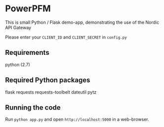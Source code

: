 PowerPFM
========

This is small Python / Flask demo-app, demonstrating the use of the Nordic API Gateway

Please enter your `CLIENT_ID` and `CLIENT_SECRET` in `config.py`

Requirements
------------
python (2.7)


Required Python packages
------------------------
flask
requests
requests-toolbelt
dateutil
pytz

Running the code
----------------

Run `python app.py` and open `http://localhost:5000` in a web-browser.